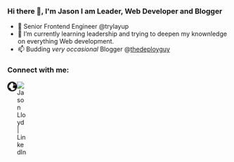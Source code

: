 ### Hi there 👋, I'm Jason I am Leader, Web Developer and Blogger 
- 🔭 Senior Frontend Engineer @trylayup
- 🌱 I’m currently learning leadership and trying to deepen my knownledge on everything Web development.
- 📫 Budding _very occasional_ Blogger @[thedeployguy](http://thedeployguy.com/)

### Connect with me:

[<img align="left" alt="thedeployguy.com" width="22px" src="https://raw.githubusercontent.com/iconic/open-iconic/master/svg/globe.svg" />][website]
[<img align="left" alt="Jason Lloyd | LinkedIn" width="22px" src="https://cdn.jsdelivr.net/npm/simple-icons@v3/icons/linkedin.svg" />][linkedin]

[website]: http://thedeployguy.com
[linkedin]: https://www.linkedin.com/in/jason-lloyd/
